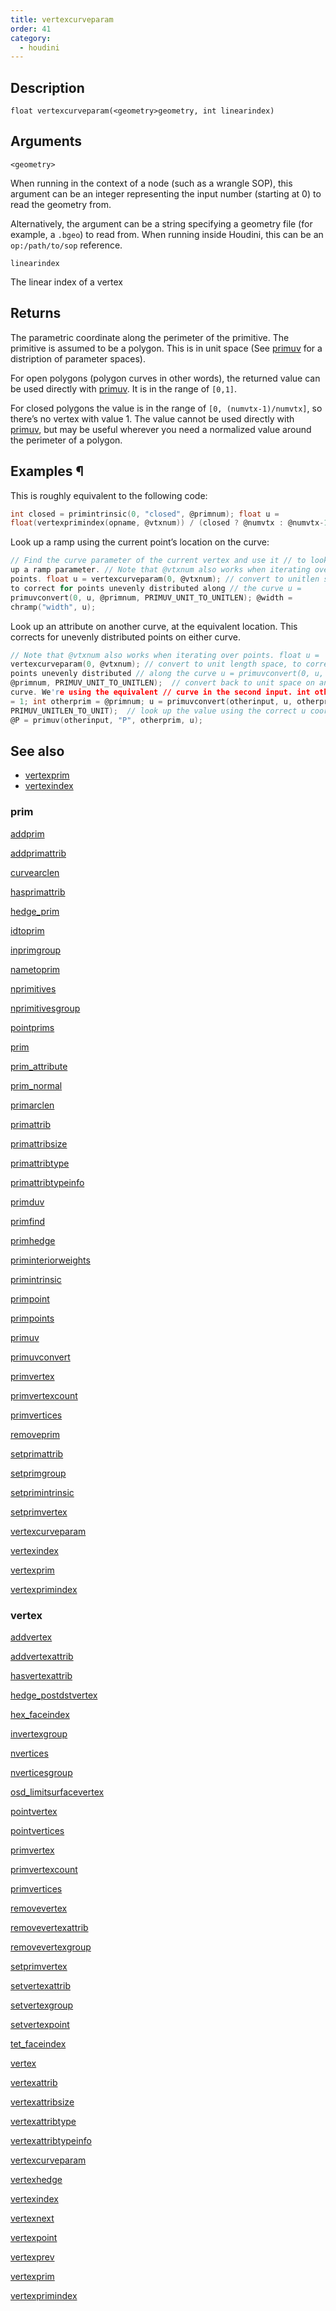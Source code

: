 ```yaml
---
title: vertexcurveparam
order: 41
category:
  - houdini
---
```


## Description

`float vertexcurveparam(<geometry>geometry, int linearindex)`

## Arguments

`<geometry>`

When running in the context of a node (such as a wrangle SOP), this argument
can be an integer representing the input number (starting at 0) to read the
geometry from.

Alternatively, the argument can be a string specifying a geometry file (for
example, a `.bgeo`) to read from. When running inside Houdini, this can be an
`op:/path/to/sop` reference.

`linearindex`

The linear index of a vertex

## Returns

The parametric coordinate along the perimeter of the primitive. The primitive
is assumed to be a polygon. This is in unit space (See [primuv](primuv.html "Interpolates the value of an attribute at a certain parametric (uvw)
position.") for a distription of parameter spaces).

For open polygons (polygon curves in other words), the returned value can be
used directly with [primuv](primuv.html "Interpolates the value of an
attribute at a certain parametric (uvw) position."). It is in the range of
`[0,1]`.

For closed polygons the value is in the range of `[0, (numvtx-1)/numvtx]`, so
there’s no vertex with value 1. The value cannot be used directly with
[primuv](primuv.html "Interpolates the value of an attribute at a certain
parametric (uvw) position."), but may be useful wherever you need a
normalized value around the perimeter of a polygon.

## Examples ¶

This is roughly equivalent to the following code:

```c
int closed = primintrinsic(0, "closed", @primnum); float u =
float(vertexprimindex(opname, @vtxnum)) / (closed ? @numvtx : @numvtx-1);

```

Look up a ramp using the current point’s location on the curve:

```c
// Find the curve parameter of the current vertex and use it // to look
up a ramp parameter. // Note that @vtxnum also works when iterating over
points. float u = vertexcurveparam(0, @vtxnum); // convert to unitlen space,
to correct for points unevenly distributed along // the curve u =
primuvconvert(0, u, @primnum, PRIMUV_UNIT_TO_UNITLEN); @width =
chramp("width", u);
```

Look up an attribute on another curve, at the equivalent location. This
corrects for unevenly distributed points on either curve.

```c
// Note that @vtxnum also works when iterating over points. float u =
vertexcurveparam(0, @vtxnum); // convert to unit length space, to correct for
points unevenly distributed // along the curve u = primuvconvert(0, u,
@primnum, PRIMUV_UNIT_TO_UNITLEN);  // convert back to unit space on another
curve. We're using the equivalent // curve in the second input. int otherinput
= 1; int otherprim = @primnum; u = primuvconvert(otherinput, u, otherprim,
PRIMUV_UNITLEN_TO_UNIT);  // look up the value using the correct u coordinate.
@P = primuv(otherinput, "P", otherprim, u);
```

## See also

- [vertexprim](vertexprim.html)
- [vertexindex](vertexindex.html)

### prim

[addprim](addprim.html)

[addprimattrib](addprimattrib.html)

[curvearclen](curvearclen.html)

[hasprimattrib](hasprimattrib.html)

[hedge_prim](hedge_prim.html)

[idtoprim](idtoprim.html)

[inprimgroup](inprimgroup.html)

[nametoprim](nametoprim.html)

[nprimitives](nprimitives.html)

[nprimitivesgroup](nprimitivesgroup.html)

[pointprims](pointprims.html)

[prim](prim.html)

[prim_attribute](prim_attribute.html)

[prim_normal](prim_normal.html)

[primarclen](primarclen.html)

[primattrib](primattrib.html)

[primattribsize](primattribsize.html)

[primattribtype](primattribtype.html)

[primattribtypeinfo](primattribtypeinfo.html)

[primduv](primduv.html)

[primfind](primfind.html)

[primhedge](primhedge.html)

[priminteriorweights](priminteriorweights.html)

[primintrinsic](primintrinsic.html)

[primpoint](primpoint.html)

[primpoints](primpoints.html)

[primuv](primuv.html)

[primuvconvert](primuvconvert.html)

[primvertex](primvertex.html)

[primvertexcount](primvertexcount.html)

[primvertices](primvertices.html)

[removeprim](removeprim.html)

[setprimattrib](setprimattrib.html)

[setprimgroup](setprimgroup.html)

[setprimintrinsic](setprimintrinsic.html)

[setprimvertex](setprimvertex.html)

[vertexcurveparam](vertexcurveparam.html)

[vertexindex](vertexindex.html)

[vertexprim](vertexprim.html)

[vertexprimindex](vertexprimindex.html)

### vertex

[addvertex](addvertex.html)

[addvertexattrib](addvertexattrib.html)

[hasvertexattrib](hasvertexattrib.html)

[hedge_postdstvertex](hedge_postdstvertex.html)

[hex_faceindex](hex_faceindex.html)

[invertexgroup](invertexgroup.html)

[nvertices](nvertices.html)

[nverticesgroup](nverticesgroup.html)

[osd_limitsurfacevertex](osd_limitsurfacevertex.html)

[pointvertex](pointvertex.html)

[pointvertices](pointvertices.html)

[primvertex](primvertex.html)

[primvertexcount](primvertexcount.html)

[primvertices](primvertices.html)

[removevertex](removevertex.html)

[removevertexattrib](removevertexattrib.html)

[removevertexgroup](removevertexgroup.html)

[setprimvertex](setprimvertex.html)

[setvertexattrib](setvertexattrib.html)

[setvertexgroup](setvertexgroup.html)

[setvertexpoint](setvertexpoint.html)

[tet_faceindex](tet_faceindex.html)

[vertex](vertex.html)

[vertexattrib](vertexattrib.html)

[vertexattribsize](vertexattribsize.html)

[vertexattribtype](vertexattribtype.html)

[vertexattribtypeinfo](vertexattribtypeinfo.html)

[vertexcurveparam](vertexcurveparam.html)

[vertexhedge](vertexhedge.html)

[vertexindex](vertexindex.html)

[vertexnext](vertexnext.html)

[vertexpoint](vertexpoint.html)

[vertexprev](vertexprev.html)

[vertexprim](vertexprim.html)

[vertexprimindex](vertexprimindex.html)
